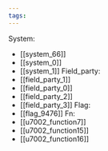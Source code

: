 ```yaml
---
tags:
---
```

System:
- [[system_66]]
- [[system_0]]
- [[system_1]]
Field_party:
- [[field_party_1]]
- [[field_party_0]]
- [[field_party_2]]
- [[field_party_3]]
Flag:
- [[flag_9476]]
Fn:
- [[u7002_function7]]
- [[u7002_function15]]
- [[u7002_function16]]
